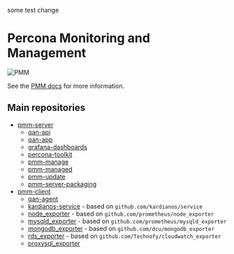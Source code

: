 some test change
# Percona Monitoring and Management

![PMM](https://www.percona.com/sites/default/files/pmm-logo.png)

See the [PMM docs](https://www.percona.com/doc/percona-monitoring-and-management/index.html) for more information.

## Main repositories

* [pmm-server](https://github.com/percona/pmm-server)
  * [qan-api](https://github.com/percona/qan-api)
  * [qan-app](https://github.com/percona/qan-app)
  * [grafana-dashboards](https://github.com/percona/grafana-dashboards)
  * [percona-toolkit](https://github.com/percona/percona-toolkit)
  * [pmm-manage](https://github.com/percona/pmm-manage)
  * [pmm-managed](https://github.com/percona/pmm-managed)
  * [pmm-update](https://github.com/percona/pmm-update)
  * [pmm-server-packaging](https://github.com/percona/pmm-server-packaging)
* [pmm-client](https://github.com/percona/pmm-client)
  * [qan-agent](https://github.com/percona/qan-agent)
  * [kardianos-service](https://github.com/percona/kardianos-service) - based on `github.com/kardianos/service`
  * [node_exporter](https://github.com/percona/node_exporter) - based on `github.com/prometheus/node_exporter`
  * [mysqld_exporter](https://github.com/percona/mysqld_exporter) - based on `github.com/prometheus/mysqld_exporter`
  * [mongodb_exporter](https://github.com/percona/mongodb_exporter) - based on `github.com/dcu/mongodb_exporter`
  * [rds_exporter](https://github.com/percona/rds_exporter) - based on `github.com/Technofy/cloudwatch_exporter`
  * [proxysql_exporter](https://github.com/percona/proxysql_exporter)

